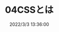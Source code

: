 ---
title: "04CSSとは"
date: "2022/3/3 13:36:00"
category: "over-the-fence"
topics: []
published: false
---